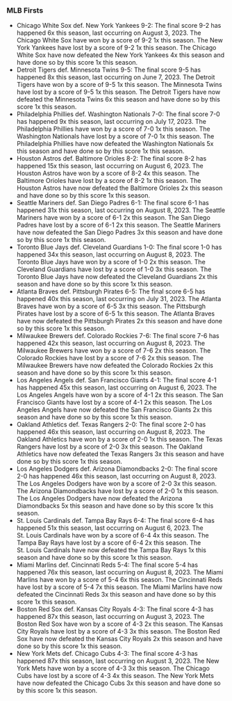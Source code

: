 
### MLB Firsts

- Chicago White Sox def. New York Yankees 9-2: The final score 9-2 has
  happened 6x this season, last occurring on August 3, 2023. The Chicago
  White Sox have won by a score of 9-2 1x this season. The New York
  Yankees have lost by a score of 9-2 1x this season. The Chicago White
  Sox have now defeated the New York Yankees 4x this season and have
  done so by this score 1x this season.
- Detroit Tigers def. Minnesota Twins 9-5: The final score 9-5 has
  happened 8x this season, last occurring on June 7, 2023. The Detroit
  Tigers have won by a score of 9-5 1x this season. The Minnesota Twins
  have lost by a score of 9-5 1x this season. The Detroit Tigers have
  now defeated the Minnesota Twins 6x this season and have done so by
  this score 1x this season.
- Philadelphia Phillies def. Washington Nationals 7-0: The final score
  7-0 has happened 9x this season, last occurring on July 17, 2023. The
  Philadelphia Phillies have won by a score of 7-0 1x this season. The
  Washington Nationals have lost by a score of 7-0 1x this season. The
  Philadelphia Phillies have now defeated the Washington Nationals 5x
  this season and have done so by this score 1x this season.
- Houston Astros def. Baltimore Orioles 8-2: The final score 8-2 has
  happened 15x this season, last occurring on August 6, 2023. The
  Houston Astros have won by a score of 8-2 4x this season. The
  Baltimore Orioles have lost by a score of 8-2 1x this season. The
  Houston Astros have now defeated the Baltimore Orioles 2x this season
  and have done so by this score 1x this season.
- Seattle Mariners def. San Diego Padres 6-1: The final score 6-1 has
  happened 31x this season, last occurring on August 8, 2023. The
  Seattle Mariners have won by a score of 6-1 2x this season. The San
  Diego Padres have lost by a score of 6-1 2x this season. The Seattle
  Mariners have now defeated the San Diego Padres 3x this season and
  have done so by this score 1x this season.
- Toronto Blue Jays def. Cleveland Guardians 1-0: The final score 1-0
  has happened 34x this season, last occurring on August 8, 2023. The
  Toronto Blue Jays have won by a score of 1-0 2x this season. The
  Cleveland Guardians have lost by a score of 1-0 3x this season. The
  Toronto Blue Jays have now defeated the Cleveland Guardians 2x this
  season and have done so by this score 1x this season.
- Atlanta Braves def. Pittsburgh Pirates 6-5: The final score 6-5 has
  happened 40x this season, last occurring on July 31, 2023. The Atlanta
  Braves have won by a score of 6-5 3x this season. The Pittsburgh
  Pirates have lost by a score of 6-5 1x this season. The Atlanta Braves
  have now defeated the Pittsburgh Pirates 2x this season and have done
  so by this score 1x this season.
- Milwaukee Brewers def. Colorado Rockies 7-6: The final score 7-6 has
  happened 42x this season, last occurring on August 8, 2023. The
  Milwaukee Brewers have won by a score of 7-6 2x this season. The
  Colorado Rockies have lost by a score of 7-6 2x this season. The
  Milwaukee Brewers have now defeated the Colorado Rockies 2x this
  season and have done so by this score 1x this season.
- Los Angeles Angels def. San Francisco Giants 4-1: The final score 4-1
  has happened 45x this season, last occurring on August 6, 2023. The
  Los Angeles Angels have won by a score of 4-1 2x this season. The San
  Francisco Giants have lost by a score of 4-1 2x this season. The Los
  Angeles Angels have now defeated the San Francisco Giants 2x this
  season and have done so by this score 1x this season.
- Oakland Athletics def. Texas Rangers 2-0: The final score 2-0 has
  happened 46x this season, last occurring on August 8, 2023. The
  Oakland Athletics have won by a score of 2-0 1x this season. The Texas
  Rangers have lost by a score of 2-0 3x this season. The Oakland
  Athletics have now defeated the Texas Rangers 3x this season and have
  done so by this score 1x this season.
- Los Angeles Dodgers def. Arizona Diamondbacks 2-0: The final score 2-0
  has happened 46x this season, last occurring on August 8, 2023. The
  Los Angeles Dodgers have won by a score of 2-0 3x this season. The
  Arizona Diamondbacks have lost by a score of 2-0 1x this season. The
  Los Angeles Dodgers have now defeated the Arizona Diamondbacks 5x this
  season and have done so by this score 1x this season.
- St. Louis Cardinals def. Tampa Bay Rays 6-4: The final score 6-4 has
  happened 51x this season, last occurring on August 6, 2023. The
  St. Louis Cardinals have won by a score of 6-4 4x this season. The
  Tampa Bay Rays have lost by a score of 6-4 2x this season. The
  St. Louis Cardinals have now defeated the Tampa Bay Rays 1x this
  season and have done so by this score 1x this season.
- Miami Marlins def. Cincinnati Reds 5-4: The final score 5-4 has
  happened 76x this season, last occurring on August 8, 2023. The Miami
  Marlins have won by a score of 5-4 6x this season. The Cincinnati Reds
  have lost by a score of 5-4 7x this season. The Miami Marlins have now
  defeated the Cincinnati Reds 3x this season and have done so by this
  score 1x this season.
- Boston Red Sox def. Kansas City Royals 4-3: The final score 4-3 has
  happened 87x this season, last occurring on August 3, 2023. The Boston
  Red Sox have won by a score of 4-3 2x this season. The Kansas City
  Royals have lost by a score of 4-3 3x this season. The Boston Red Sox
  have now defeated the Kansas City Royals 2x this season and have done
  so by this score 1x this season.
- New York Mets def. Chicago Cubs 4-3: The final score 4-3 has happened
  87x this season, last occurring on August 3, 2023. The New York Mets
  have won by a score of 4-3 3x this season. The Chicago Cubs have lost
  by a score of 4-3 4x this season. The New York Mets have now defeated
  the Chicago Cubs 3x this season and have done so by this score 1x this
  season. <!-- - NA --> <!-- - NA --> <!-- - NA --> <!-- - NA -->
  <!-- - NA -->
